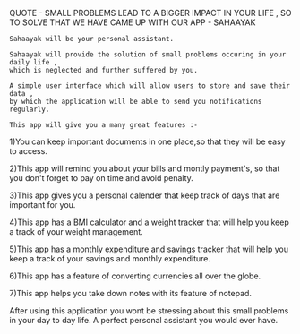 QUOTE - SMALL PROBLEMS LEAD TO A BIGGER IMPACT IN YOUR LIFE , SO TO SOLVE THAT WE HAVE CAME UP WITH OUR APP - SAHAAYAK 

    Sahaayak will be your personal assistant.
    
    Sahaayak will provide the solution of small problems occuring in your daily life ,
    which is neglected and further suffered by you.
    
    A simple user interface which will allow users to store and save their data ,
    by which the application will be able to send you notifications regularly.

    This app will give you a many great features :- 

1)You can keep important documents in one place,so that they will be easy to access.

2)This app will remind you about your bills and montly payment's, so that you don't forget to pay on time and avoid penalty.

3)This app gives you a personal calender that keep track of days that are important for you. 

4)This app has a BMI calculator and a weight tracker that will help you keep a track of your weight management. 

5)This app has a monthly expenditure and savings tracker that will help you keep a track of your savings and monthly expenditure.

6)This app has a feature of converting currencies all over the globe.

7)This app helps you take down notes with its feature of notepad.

   After using this application you wont be stressing about this small problems in your day to day life. 
A perfect personal assistant you would ever have.
